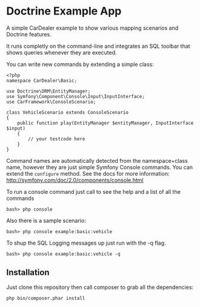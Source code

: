# Doctrine Example App

A simple CarDealer example to show various mapping scenarios and Doctrine features.

It runs completly on the command-line and integrates an SQL toolbar that shows queries whenever they are executed.

You can write new commands by extending a simple class:

    <?php
    namespace CarDealer\Basic;

    use Doctrine\ORM\EntityManager;
    use Symfony\Component\Console\Input\InputInterface;
    use CarFramework\ConsoleScenario;

    class VehicleScenario extends ConsoleScenario
    {
        public function play(EntityManager $entityManager, InputInterface $input)
        {
            // your testcode here
        }
    }

Command names are automatically detected from the namespace+class name, however they are just simple Symfony Console commands. You can extend the `configure` method. See the docs for more information: http://symfony.com/doc/2.0/components/console.html

To run a console command just call to see the help and a list of all the commands

    bash> php console

Also there is a sample scenario:

    bash> php console example:basic:vehicle

To shup the SQL Logging messages up just run with the -q flag.

    bash> php console example:basic:vehicle -q

## Installation

Just clone this repository then call composer to grab all the dependencies:

    php bin/composer.phar install

